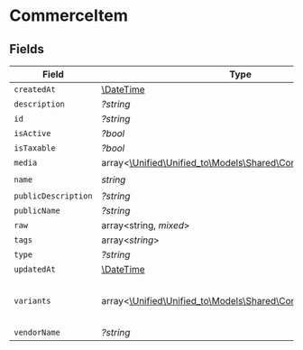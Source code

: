 # CommerceItem


## Fields

| Field                                                                                                      | Type                                                                                                       | Required                                                                                                   | Description                                                                                                |
| ---------------------------------------------------------------------------------------------------------- | ---------------------------------------------------------------------------------------------------------- | ---------------------------------------------------------------------------------------------------------- | ---------------------------------------------------------------------------------------------------------- |
| `createdAt`                                                                                                | [\DateTime](https://www.php.net/manual/en/class.datetime.php)                                              | :heavy_minus_sign:                                                                                         | N/A                                                                                                        |
| `description`                                                                                              | *?string*                                                                                                  | :heavy_minus_sign:                                                                                         | N/A                                                                                                        |
| `id`                                                                                                       | *?string*                                                                                                  | :heavy_minus_sign:                                                                                         | N/A                                                                                                        |
| `isActive`                                                                                                 | *?bool*                                                                                                    | :heavy_minus_sign:                                                                                         | N/A                                                                                                        |
| `isTaxable`                                                                                                | *?bool*                                                                                                    | :heavy_minus_sign:                                                                                         | N/A                                                                                                        |
| `media`                                                                                                    | array<[\Unified\Unified_to\Models\Shared\CommerceItemMedia](../../Models/Shared/CommerceItemMedia.md)>     | :heavy_minus_sign:                                                                                         | N/A                                                                                                        |
| `name`                                                                                                     | *string*                                                                                                   | :heavy_check_mark:                                                                                         | N/A                                                                                                        |
| `publicDescription`                                                                                        | *?string*                                                                                                  | :heavy_minus_sign:                                                                                         | N/A                                                                                                        |
| `publicName`                                                                                               | *?string*                                                                                                  | :heavy_minus_sign:                                                                                         | N/A                                                                                                        |
| `raw`                                                                                                      | array<string, *mixed*>                                                                                     | :heavy_minus_sign:                                                                                         | N/A                                                                                                        |
| `tags`                                                                                                     | array<*string*>                                                                                            | :heavy_minus_sign:                                                                                         | N/A                                                                                                        |
| `type`                                                                                                     | *?string*                                                                                                  | :heavy_minus_sign:                                                                                         | N/A                                                                                                        |
| `updatedAt`                                                                                                | [\DateTime](https://www.php.net/manual/en/class.datetime.php)                                              | :heavy_minus_sign:                                                                                         | N/A                                                                                                        |
| `variants`                                                                                                 | array<[\Unified\Unified_to\Models\Shared\CommerceItemVariant](../../Models/Shared/CommerceItemVariant.md)> | :heavy_minus_sign:                                                                                         | first variant is the default variant                                                                       |
| `vendorName`                                                                                               | *?string*                                                                                                  | :heavy_minus_sign:                                                                                         | N/A                                                                                                        |